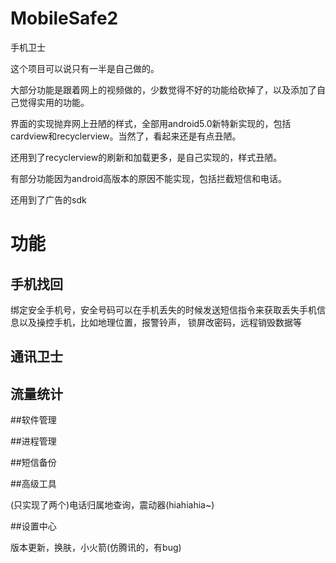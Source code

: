 # MobileSafe2
手机卫士

这个项目可以说只有一半是自己做的。

大部分功能是跟着网上的视频做的，少数觉得不好的功能给砍掉了，以及添加了自己觉得实用的功能。

界面的实现抛弃网上丑陋的样式，全部用android5.0新特新实现的，包括cardview和recyclerview。当然了，看起来还是有点丑陋。

还用到了recyclerview的刷新和加载更多，是自己实现的，样式丑陋。

有部分功能因为android高版本的原因不能实现，包括拦截短信和电话。

还用到了广告的sdk

# 功能

## 手机找回

绑定安全手机号，安全号码可以在手机丢失的时候发送短信指令来获取丢失手机信息以及操控手机，比如地理位置，报警铃声，
锁屏改密码，远程销毁数据等

## 通讯卫士

## 流量统计

##软件管理

##进程管理

##短信备份

##高级工具

(只实现了两个)电话归属地查询，震动器(hiahiahia~)

##设置中心

版本更新，换肤，小火箭(仿腾讯的，有bug)

